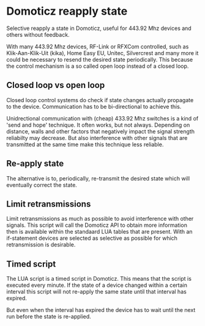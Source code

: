 # Domoticz reapply state

Selective reapply a state in Domoticz, useful for 443.92 Mhz devices and others without feedback.

With many 443.92 Mhz devices, RF-Link or RFXCom controlled, such as Klik-Aan-Klik-Uit (kika), Home Easy EU, Unitec, Silvercrest and many more it could be necessary to resend the desired state periodically. This because the control mechanism is a so called open loop instead of a closed loop.

## Closed loop vs open loop

Closed loop control systems do check if state changes actually propagate to the device. Communication has to be bi-directional to achieve this.

Unidrectional communication with (cheap) 433.92 Mhz switches is a kind of 'send and hope' technique. It often works, but not always.
Depending on distance, walls and other factors that negatively impact the signal strength reliabilty may decrease.
But also interference with other signals that are transmitted at the same time make this technique less reliable.

## Re-apply state

The alternative is to, periodically, re-transmit the desired state which will eventually correct the state.

## Limit retransmissions

Limit retransmissions as much as possible to avoid interference with other signals. 
This script will call the Domoticz API to obtain more information then is available within the standaard LUA tables that are present.
With an if-statement devices are selected as selective as possible for which retransmission is desirable.

## Timed script

The LUA script is a timed script in Domoticz. This means that the script is executed every minute. 
If the state of a device changed within a certain interval this script will not re-apply the same state until that interval has expired.

But even when the interval has expired the device has to wait until the next run before the state is re-applied.
